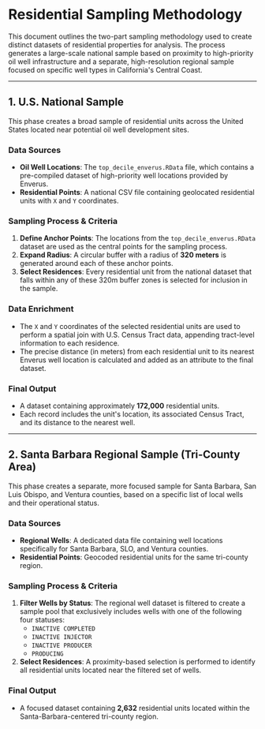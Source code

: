 # Residential Sampling Methodology

This document outlines the two-part sampling methodology used to create distinct datasets of residential properties for analysis. The process generates a large-scale national sample based on proximity to high-priority oil well infrastructure and a separate, high-resolution regional sample focused on specific well types in California's Central Coast.

---

## 1. U.S. National Sample

This phase creates a broad sample of residential units across the United States located near potential oil well development sites.

### Data Sources
* **Oil Well Locations**: The `top_decile_enverus.RData` file, which contains a pre-compiled dataset of high-priority well locations provided by Enverus.
* **Residential Points**: A national CSV file containing geolocated residential units with `X` and `Y` coordinates.

### Sampling Process & Criteria
1.  **Define Anchor Points**: The locations from the `top_decile_enverus.RData` dataset are used as the central points for the sampling process.
2.  **Expand Radius**: A circular buffer with a radius of **320 meters** is generated around each of these anchor points.
3.  **Select Residences**: Every residential unit from the national dataset that falls within any of these 320m buffer zones is selected for inclusion in the sample.

### Data Enrichment
* The `X` and `Y` coordinates of the selected residential units are used to perform a spatial join with U.S. Census Tract data, appending tract-level information to each residence.
* The precise distance (in meters) from each residential unit to its nearest Enverus well location is calculated and added as an attribute to the final dataset.

### Final Output
* A dataset containing approximately **172,000** residential units.
* Each record includes the unit's location, its associated Census Tract, and its distance to the nearest well.

---

## 2. Santa Barbara Regional Sample (Tri-County Area)

This phase creates a separate, more focused sample for Santa Barbara, San Luis Obispo, and Ventura counties, based on a specific list of local wells and their operational status.

### Data Sources
* **Regional Wells**: A dedicated data file containing well locations specifically for Santa Barbara, SLO, and Ventura counties.
* **Residential Points**: Geocoded residential units for the same tri-county region.

### Sampling Process & Criteria
1.  **Filter Wells by Status**: The regional well dataset is filtered to create a sample pool that exclusively includes wells with one of the following four statuses:
    * `INACTIVE COMPLETED`
    * `INACTIVE INJECTOR`
    * `INACTIVE PRODUCER`
    * `PRODUCING`
2.  **Select Residences**: A proximity-based selection is performed to identify all residential units located near the filtered set of wells.

### Final Output
* A focused dataset containing **2,632** residential units located within the Santa-Barbara-centered tri-county region.
